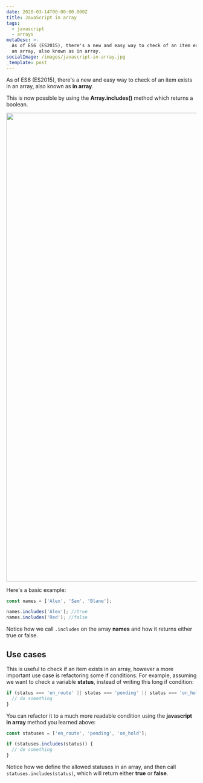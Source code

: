 ```yaml
---
date: 2020-03-14T00:00:00.000Z
title: JavaScript in array
tags:
  - javascript
  - arrays
metaDesc: >-
  As of ES6 (ES2015), there's a new and easy way to check of an item exists in
  an array, also known as in array.
socialImage: /images/javascript-in-array.jpg
_template: post
---
```


As of ES6 (ES2015), there's a new and easy way to check of an item exists in an array, also known as **in array**.

This is now possible by using the **Array.includes()** method which returns a boolean.

<img class="fcp" src="/images/javascript-in-array.jpg" alt="" with="1747" height="1240">

Here's a basic example:

```javascript
const names = ['Alex', 'Sam', 'Blane'];

names.includes('Alex'); //true
names.includes('Red'); //false
```

Notice how we call `.includes` on the array **names** and how it returns either true or false.

## Use cases

This is useful to check if an item exists in an array, however a more important use case is refactoring some if conditions. For example, assuming we want to check a variable **status**, instead of writing this long if condition:

```javascript
if (status === 'en_route' || status === 'pending' || status === 'on_hold') {
  // do something
}
```

You can refactor it to a much more readable condition using the **javascript in array** method you learned above:

```javascript
const statuses = ['en_route', 'pending', 'on_hold'];

if (statuses.includes(status)) {
  // do something
}
```

Notice how we define the allowed statuses in an array, and then call `statuses.includes(status)`, which will return either **true** or **false**.
